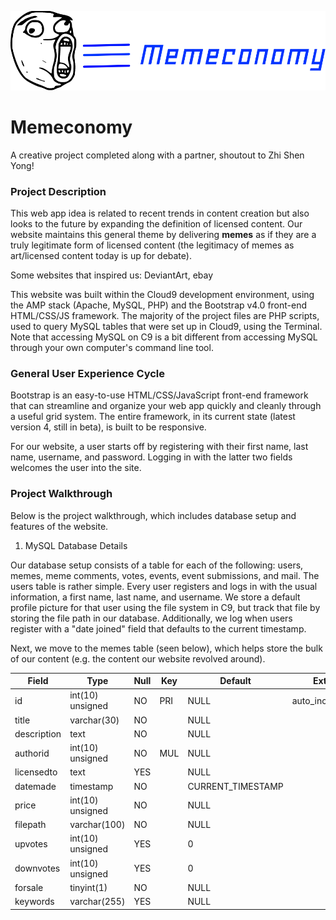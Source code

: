 ![alt text](https://github.com/yu-jeremy/Memeconomy/blob/master/assets/logo.png)

# Memeconomy 

A creative project completed along with a partner, shoutout to Zhi Shen Yong!

### Project Description
This web app idea is related to recent trends in content creation but also looks to the future by expanding the definition of licensed content. Our website maintains this general theme by delivering **memes** as if they are a truly legitimate 
form of licensed content (the legitimacy of memes as art/licensed content today is up for debate). 

Some websites that inspired us: DeviantArt, ebay

This website was built within the Cloud9 development environment, using the AMP stack (Apache, MySQL, PHP) and the Bootstrap v4.0 front-end HTML/CSS/JS framework. The majority of the project files are PHP scripts, used to query MySQL tables that were set up in Cloud9, using the Terminal. Note that accessing MySQL on C9 is a bit different from accessing MySQL through your own computer's command line tool. 

### General User Experience Cycle 

Bootstrap is an easy-to-use HTML/CSS/JavaScript front-end framework that can streamline and organize your web app quickly and cleanly through a useful grid system. The entire framework, in its current state (latest version 4, still in beta), is built to be responsive. 

For our website, a user starts off by registering with their first name, last name, username, and password. Logging in with the latter two fields welcomes the user into the site. 

### Project Walkthrough

Below is the project walkthrough, which includes database setup and features of the website.

1. MySQL Database Details

Our database setup consists of a table for each of the following: users, memes, meme comments, votes, events, event submissions, and mail. The users table is rather simple. Every user registers and logs in with the usual information, a first name, last name, and username. We store a default profile picture for that user using the file system in C9, but track that file by storing the file path in our database. Additionally, we log when users register with a "date joined" field that defaults to the current timestamp. 

Next, we move to the memes table (seen below), which helps store the bulk of our content (e.g. the content our website revolved around). 


| Field       | Type             | Null | Key | Default           | Extra          |
|-------------|------------------|------|-----|-------------------|----------------|
| id          | int(10) unsigned | NO   | PRI | NULL              | auto_increment |
| title       | varchar(30)      | NO   |     | NULL              |                |
| description | text             | NO   |     | NULL              |                |
| authorid    | int(10) unsigned | NO   | MUL | NULL              |                |
| licensedto  | text             | YES  |     | NULL              |                |
| datemade    | timestamp        | NO   |     | CURRENT_TIMESTAMP |                |
| price       | int(10) unsigned | NO   |     | NULL              |                |
| filepath    | varchar(100)     | NO   |     | NULL              |                |
| upvotes     | int(10) unsigned | YES  |     | 0                 |                |
| downvotes   | int(10) unsigned | YES  |     | 0                 |                |
| forsale     | tinyint(1)       | NO   |     | NULL              |                |
| keywords    | varchar(255)     | YES  |     | NULL              |                |






